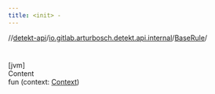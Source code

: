 ```yaml
---
title: <init> -
---
```

//[detekt-api](../../index.md)/[io.gitlab.arturbosch.detekt.api.internal](../index.md)/[BaseRule](index.md)/[<init>](-init-.md)



# <init>  
[jvm]  
Content  
fun [<init>](-init-.md)(context: [Context](../../io.gitlab.arturbosch.detekt.api/-context/index.md))  



